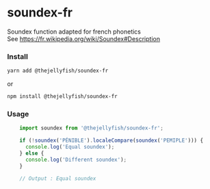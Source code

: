 # soundex-fr
Soundex function adapted for french phonetics   
See https://fr.wikipedia.org/wiki/Soundex#Description  


### Install
```bash
yarn add @thejellyfish/soundex-fr
```
or
```bash
npm install @thejellyfish/soundex-fr
```
### Usage
```javascript
    import soundex from '@thejellyfish/soundex-fr';

    if (!soundex('PÉNIBLE').localeCompare(soundex('PEMIPLE'))) {
      console.log('Equal soundex');
    } else {
      console.log('Different soundex');
    }
    
    // Output : Equal soundex
```
